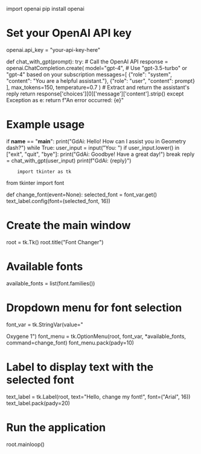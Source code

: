 import openai
pip install openai

# Set your OpenAI API key
openai.api_key = "your-api-key-here"

def chat_with_gpt(prompt):
    try:
        # Call the OpenAI API
        response = openai.ChatCompletion.create(
            model="gpt-4",  # Use "gpt-3.5-turbo" or "gpt-4" based on your subscription
            messages=[
                {"role": "system", "content": "You are a helpful assistant."},
                {"role": "user", "content": prompt}
            ],
            max_tokens=150,
            temperature=0.7
        )
        # Extract and return the assistant's reply
        return response['choices'][0]['message']['content'].strip()
    except Exception as e:
        return f"An error occurred: {e}"

# Example usage
if __name__ == "__main__":
    print("GdAi: Hello! How can I assist you in Geometry dash?")
    while True:
        user_input = input("You: ")
        if user_input.lower() in ["exit", "quit", "bye"]:
            print("GdAi: Goodbye! Have a great day!")
            break
        reply = chat_with_gpt(user_input)
        print(f"GdAi: {reply}")


        import tkinter as tk
from tkinter import font

def change_font(event=None):
    selected_font = font_var.get()
    text_label.config(font=(selected_font, 16))

# Create the main window
root = tk.Tk()
root.title("Font Changer")

# Available fonts
available_fonts = list(font.families())

# Dropdown menu for font selection
font_var = tk.StringVar(value="

Oxygene 1")
font_menu = tk.OptionMenu(root, font_var, *available_fonts, command=change_font)
font_menu.pack(pady=10)

# Label to display text with the selected font
text_label = tk.Label(root, text="Hello, change my font!", font=("Arial", 16))
text_label.pack(pady=20)

# Run the application
root.mainloop()


